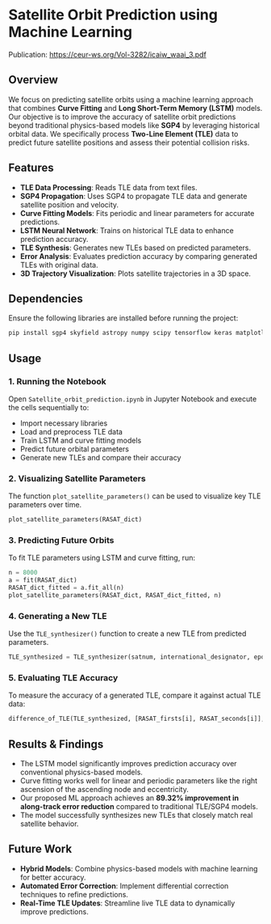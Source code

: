# Satellite Orbit Prediction using Machine Learning

Publication: https://ceur-ws.org/Vol-3282/icaiw_waai_3.pdf

## Overview
We focus on predicting satellite orbits using a machine learning approach that combines **Curve Fitting** and **Long Short-Term Memory (LSTM)** models. Our objective is to improve the accuracy of satellite orbit predictions beyond traditional physics-based models like **SGP4** by leveraging historical orbital data. We specifically process **Two-Line Element (TLE)** data to predict future satellite positions and assess their potential collision risks.

## Features
- **TLE Data Processing**: Reads TLE data from text files.
- **SGP4 Propagation**: Uses SGP4 to propagate TLE data and generate satellite position and velocity.
- **Curve Fitting Models**: Fits periodic and linear parameters for accurate predictions.
- **LSTM Neural Network**: Trains on historical TLE data to enhance prediction accuracy.
- **TLE Synthesis**: Generates new TLEs based on predicted parameters.
- **Error Analysis**: Evaluates prediction accuracy by comparing generated TLEs with original data.
- **3D Trajectory Visualization**: Plots satellite trajectories in a 3D space.

## Dependencies
Ensure the following libraries are installed before running the project:
```bash
pip install sgp4 skyfield astropy numpy scipy tensorflow keras matplotlib seaborn statsmodels pandas
```

## Usage
### 1. Running the Notebook
Open `Satellite_orbit_prediction.ipynb` in Jupyter Notebook and execute the cells sequentially to:
- Import necessary libraries
- Load and preprocess TLE data
- Train LSTM and curve fitting models
- Predict future orbital parameters
- Generate new TLEs and compare their accuracy

### 2. Visualizing Satellite Parameters
The function `plot_satellite_parameters()` can be used to visualize key TLE parameters over time.
```python
plot_satellite_parameters(RASAT_dict)
```

### 3. Predicting Future Orbits
To fit TLE parameters using LSTM and curve fitting, run:
```python
n = 8000
a = fit(RASAT_dict)
RASAT_dict_fitted = a.fit_all(n)
plot_satellite_parameters(RASAT_dict, RASAT_dict_fitted, n)
```

### 4. Generating a New TLE
Use the `TLE_synthesizer()` function to create a new TLE from predicted parameters.
```python
TLE_synthesized = TLE_synthesizer(satnum, international_designator, epochyr, epochdays, ndot, nddot, bstar, inclo, nodeo, ecco, argpo, mo, no_kozai)
```

### 5. Evaluating TLE Accuracy
To measure the accuracy of a generated TLE, compare it against actual TLE data:
```python
difference_of_TLE(TLE_synthesized, [RASAT_firsts[i], RASAT_seconds[i]], sat_synth.jdsatepoch)
```

## Results & Findings
- The LSTM model significantly improves prediction accuracy over conventional physics-based models.
- Curve fitting works well for linear and periodic parameters like the right ascension of the ascending node and eccentricity.
- Our proposed ML approach achieves an **89.32% improvement in along-track error reduction** compared to traditional TLE/SGP4 models.
- The model successfully synthesizes new TLEs that closely match real satellite behavior.

## Future Work
- **Hybrid Models**: Combine physics-based models with machine learning for better accuracy.
- **Automated Error Correction**: Implement differential correction techniques to refine predictions.
- **Real-Time TLE Updates**: Streamline live TLE data to dynamically improve predictions.
